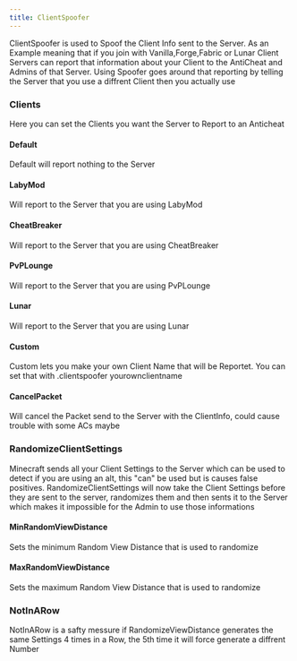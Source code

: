 ```yaml
---
title: ClientSpoofer
---
```


ClientSpoofer is used to Spoof the Client Info sent to the Server. As an Example meaning that if you join with Vanilla,Forge,Fabric or Lunar Client Servers can report that information about your Client to the AntiCheat and Admins of that Server. Using Spoofer goes around that reporting by telling the Server that you use a diffrent Client then you actually use

### Clients
Here you can set the Clients you want the Server to Report to an Anticheat

#### Default
Default will report nothing to the Server

#### LabyMod
Will report to the Server that you are using LabyMod

#### CheatBreaker
Will report to the Server that you are using CheatBreaker

#### PvPLounge
Will report to the Server that you are using PvPLounge

#### Lunar
Will report to the Server that you are using Lunar

#### Custom
Custom lets you make your own Client Name that will be Reportet. You can set that with .clientspoofer yourownclientname

#### CancelPacket
Will cancel the Packet send to the Server with the ClientInfo, could cause trouble with some ACs maybe

### RandomizeClientSettings
Minecraft sends all your Client Settings to the Server which can be used to detect if you are using an alt, this "can" be used but is causes false positives. RandomizeClientSettings will now take the Client Settings before they are sent to the server, randomizes them and then sents it to the Server which makes it impossible for the Admin to use those informations

#### MinRandomViewDistance
Sets the minimum Random View Distance that is used to randomize

#### MaxRandomViewDistance
Sets the maximum Random View Distance that is used to randomize

### NotInARow
NotInARow is a safty messure if RandomizeViewDistance generates the same Settings 4 times in a Row, the 5th time it will force generate a diffrent Number